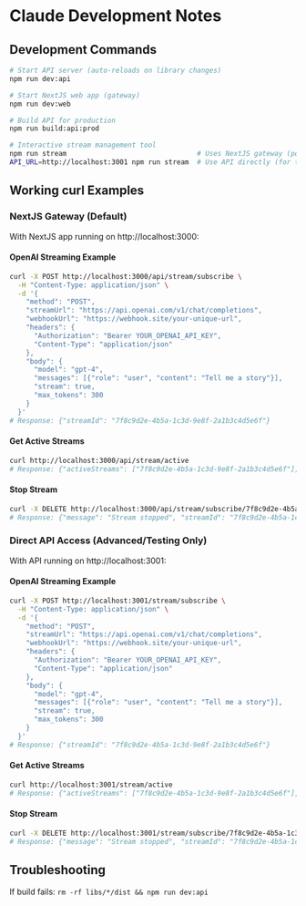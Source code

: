 # Claude Development Notes

## Development Commands

```bash
# Start API server (auto-reloads on library changes)
npm run dev:api

# Start NextJS web app (gateway)
npm run dev:web

# Build API for production
npm run build:api:prod

# Interactive stream management tool
npm run stream                                # Uses NextJS gateway (port 3000) - DEFAULT
API_URL=http://localhost:3001 npm run stream  # Use API directly (for testing)
```

## Working curl Examples

### NextJS Gateway (Default)

With NextJS app running on http://localhost:3000:

#### OpenAI Streaming Example
```bash
curl -X POST http://localhost:3000/api/stream/subscribe \
  -H "Content-Type: application/json" \
  -d '{
    "method": "POST",
    "streamUrl": "https://api.openai.com/v1/chat/completions",
    "webhookUrl": "https://webhook.site/your-unique-url",
    "headers": {
      "Authorization": "Bearer YOUR_OPENAI_API_KEY",
      "Content-Type": "application/json"
    },
    "body": {
      "model": "gpt-4",
      "messages": [{"role": "user", "content": "Tell me a story"}],
      "stream": true,
      "max_tokens": 300
    }
  }'
# Response: {"streamId": "7f8c9d2e-4b5a-1c3d-9e8f-2a1b3c4d5e6f"}
```

#### Get Active Streams
```bash
curl http://localhost:3000/api/stream/active
# Response: {"activeStreams": ["7f8c9d2e-4b5a-1c3d-9e8f-2a1b3c4d5e6f"], "count": 1}
```

#### Stop Stream
```bash
curl -X DELETE http://localhost:3000/api/stream/subscribe/7f8c9d2e-4b5a-1c3d-9e8f-2a1b3c4d5e6f
# Response: {"message": "Stream stopped", "streamId": "7f8c9d2e-4b5a-1c3d-9e8f-2a1b3c4d5e6f"}
```

### Direct API Access (Advanced/Testing Only)

With API running on http://localhost:3001:

#### OpenAI Streaming Example
```bash
curl -X POST http://localhost:3001/stream/subscribe \
  -H "Content-Type: application/json" \
  -d '{
    "method": "POST",
    "streamUrl": "https://api.openai.com/v1/chat/completions",
    "webhookUrl": "https://webhook.site/your-unique-url",
    "headers": {
      "Authorization": "Bearer YOUR_OPENAI_API_KEY",
      "Content-Type": "application/json"
    },
    "body": {
      "model": "gpt-4",
      "messages": [{"role": "user", "content": "Tell me a story"}],
      "stream": true,
      "max_tokens": 300
    }
  }'
# Response: {"streamId": "7f8c9d2e-4b5a-1c3d-9e8f-2a1b3c4d5e6f"}
```

#### Get Active Streams
```bash
curl http://localhost:3001/stream/active
# Response: {"activeStreams": ["7f8c9d2e-4b5a-1c3d-9e8f-2a1b3c4d5e6f"], "count": 1}
```

#### Stop Stream
```bash
curl -X DELETE http://localhost:3001/stream/subscribe/7f8c9d2e-4b5a-1c3d-9e8f-2a1b3c4d5e6f
# Response: {"message": "Stream stopped", "streamId": "7f8c9d2e-4b5a-1c3d-9e8f-2a1b3c4d5e6f"}
```

## Troubleshooting

If build fails: `rm -rf libs/*/dist && npm run dev:api`